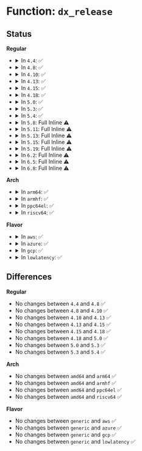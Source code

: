 # Function: <code>dx_release</code>

## Status
<b>Regular</b>
<ul>
<li>
<details>
<summary>In <code>4.4</code>: ✅</summary>

```c
void dx_release(struct dx_frame *frames);
```

**Collision:** Unique Static

**Inline:** No

**Transformation:** False

**Instances:**

```
In fs/ext4/namei.c (ffffffff812a18c0)
Location: fs/ext4/namei.c:857
Inline: False
Direct callers:
  - fs/ext4/namei.c:ext4_htree_fill_tree
  - fs/ext4/namei.c:ext4_htree_fill_tree
  - fs/ext4/namei.c:ext4_find_entry
  - fs/ext4/namei.c:ext4_find_entry
  - fs/ext4/namei.c:ext4_find_entry
```
**Symbols:**

```
ffffffff812a18c0-ffffffff812a1908: dx_release (STB_LOCAL)
```
</details>
</li>
<li>
<details>
<summary>In <code>4.8</code>: ✅</summary>

```c
void dx_release(struct dx_frame *frames);
```

**Collision:** Unique Static

**Inline:** No

**Transformation:** False

**Instances:**

```
In fs/ext4/namei.c (ffffffff812d0700)
Location: fs/ext4/namei.c:858
Inline: False
Direct callers:
  - fs/ext4/namei.c:ext4_dx_add_entry
  - fs/ext4/namei.c:make_indexed_dir
  - fs/ext4/namei.c:make_indexed_dir
  - fs/ext4/namei.c:ext4_find_entry
  - fs/ext4/namei.c:ext4_find_entry
  - fs/ext4/namei.c:ext4_find_entry
  - fs/ext4/namei.c:ext4_htree_fill_tree
  - fs/ext4/namei.c:ext4_htree_fill_tree
```
**Symbols:**

```
ffffffff812d0700-ffffffff812d0740: dx_release (STB_LOCAL)
```
</details>
</li>
<li>
<details>
<summary>In <code>4.10</code>: ✅</summary>

```c
void dx_release(struct dx_frame *frames);
```

**Collision:** Unique Static

**Inline:** No

**Transformation:** False

**Instances:**

```
In fs/ext4/namei.c (ffffffff812e64a0)
Location: fs/ext4/namei.c:860
Inline: False
Direct callers:
  - fs/ext4/namei.c:ext4_dx_add_entry
  - fs/ext4/namei.c:make_indexed_dir
  - fs/ext4/namei.c:ext4_find_entry
  - fs/ext4/namei.c:ext4_find_entry
  - fs/ext4/namei.c:ext4_find_entry
  - fs/ext4/namei.c:ext4_htree_fill_tree
  - fs/ext4/namei.c:ext4_htree_fill_tree
```
**Symbols:**

```
ffffffff812e64a0-ffffffff812e64e0: dx_release (STB_LOCAL)
```
</details>
</li>
<li>
<details>
<summary>In <code>4.13</code>: ✅</summary>

```c
void dx_release(struct dx_frame *frames);
```

**Collision:** Unique Static

**Inline:** No

**Transformation:** False

**Instances:**

```
In fs/ext4/namei.c (ffffffff81316120)
Location: fs/ext4/namei.c:867
Inline: False
Direct callers:
  - fs/ext4/namei.c:ext4_dx_add_entry
  - fs/ext4/namei.c:ext4_dx_add_entry
  - fs/ext4/namei.c:ext4_dx_add_entry
  - fs/ext4/namei.c:make_indexed_dir
  - fs/ext4/namei.c:ext4_dx_find_entry
  - fs/ext4/namei.c:ext4_htree_fill_tree
  - fs/ext4/namei.c:ext4_htree_fill_tree
```
**Symbols:**

```
ffffffff81316120-ffffffff8131616f: dx_release (STB_LOCAL)
```
</details>
</li>
<li>
<details>
<summary>In <code>4.15</code>: ✅</summary>

```c
void dx_release(struct dx_frame *frames);
```

**Collision:** Unique Static

**Inline:** No

**Transformation:** False

**Instances:**

```
In fs/ext4/namei.c (ffffffff8133a990)
Location: fs/ext4/namei.c:868
Inline: False
Direct callers:
  - fs/ext4/namei.c:ext4_dx_add_entry
  - fs/ext4/namei.c:ext4_dx_add_entry
  - fs/ext4/namei.c:ext4_dx_add_entry
  - fs/ext4/namei.c:make_indexed_dir
  - fs/ext4/namei.c:ext4_dx_find_entry
  - fs/ext4/namei.c:ext4_htree_fill_tree
  - fs/ext4/namei.c:ext4_htree_fill_tree
```
**Symbols:**

```
ffffffff8133a990-ffffffff8133a9df: dx_release (STB_LOCAL)
```
</details>
</li>
<li>
<details>
<summary>In <code>4.18</code>: ✅</summary>

```c
void dx_release(struct dx_frame *frames);
```

**Collision:** Unique Static

**Inline:** No

**Transformation:** False

**Instances:**

```
In fs/ext4/namei.c (ffffffff81368ef0)
Location: fs/ext4/namei.c:869
Inline: False
Direct callers:
  - fs/ext4/namei.c:ext4_dx_add_entry
  - fs/ext4/namei.c:ext4_dx_add_entry
  - fs/ext4/namei.c:ext4_dx_add_entry
  - fs/ext4/namei.c:make_indexed_dir
  - fs/ext4/namei.c:ext4_dx_find_entry
  - fs/ext4/namei.c:ext4_htree_fill_tree
  - fs/ext4/namei.c:ext4_htree_fill_tree
```
**Symbols:**

```
ffffffff81368ef0-ffffffff81368f3f: dx_release (STB_LOCAL)
```
</details>
</li>
<li>
<details>
<summary>In <code>5.0</code>: ✅</summary>

```c
void dx_release(struct dx_frame *frames);
```

**Collision:** Unique Static

**Inline:** No

**Transformation:** False

**Instances:**

```
In fs/ext4/namei.c (ffffffff81381390)
Location: fs/ext4/namei.c:870
Inline: False
Direct callers:
  - fs/ext4/namei.c:ext4_dx_add_entry
  - fs/ext4/namei.c:ext4_dx_add_entry
  - fs/ext4/namei.c:ext4_dx_add_entry
  - fs/ext4/namei.c:make_indexed_dir
  - fs/ext4/namei.c:ext4_dx_find_entry
  - fs/ext4/namei.c:ext4_htree_fill_tree
  - fs/ext4/namei.c:ext4_htree_fill_tree
```
**Symbols:**

```
ffffffff81381390-ffffffff813813df: dx_release (STB_LOCAL)
```
</details>
</li>
<li>
<details>
<summary>In <code>5.3</code>: ✅</summary>

```c
void dx_release(struct dx_frame *frames);
```

**Collision:** Unique Static

**Inline:** No

**Transformation:** False

**Instances:**

```
In fs/ext4/namei.c (ffffffff813aa6c0)
Location: fs/ext4/namei.c:885
Inline: False
Direct callers:
  - fs/ext4/namei.c:ext4_dx_add_entry
  - fs/ext4/namei.c:ext4_dx_add_entry
  - fs/ext4/namei.c:ext4_dx_add_entry
  - fs/ext4/namei.c:make_indexed_dir
  - fs/ext4/namei.c:ext4_dx_find_entry
  - fs/ext4/namei.c:ext4_htree_fill_tree
  - fs/ext4/namei.c:ext4_htree_fill_tree
```
**Symbols:**

```
ffffffff813aa6c0-ffffffff813aa71c: dx_release (STB_LOCAL)
```
</details>
</li>
<li>
<details>
<summary>In <code>5.4</code>: ✅</summary>

```c
void dx_release(struct dx_frame *frames);
```

**Collision:** Unique Static

**Inline:** No

**Transformation:** False

**Instances:**

```
In fs/ext4/namei.c (ffffffff813c35f0)
Location: fs/ext4/namei.c:885
Inline: False
Direct callers:
  - fs/ext4/namei.c:ext4_dx_add_entry
  - fs/ext4/namei.c:ext4_dx_add_entry
  - fs/ext4/namei.c:ext4_dx_add_entry
  - fs/ext4/namei.c:make_indexed_dir
  - fs/ext4/namei.c:ext4_dx_find_entry
  - fs/ext4/namei.c:ext4_htree_fill_tree
  - fs/ext4/namei.c:ext4_htree_fill_tree
```
**Symbols:**

```
ffffffff813c35f0-ffffffff813c364c: dx_release (STB_LOCAL)
```
</details>
</li>
<li>
<details>
<summary>In <code>5.8</code>: Full Inline ⚠️</summary>

**Collision:** Unique Static

**Inline:** Full

**Transformation:** False

**Instances:**

```
In fs/ext4/namei.c (ffffffff814135de)
Location: fs/ext4/namei.c:892
Inline: True
Inline callers:
  - fs/ext4/namei.c:ext4_dx_add_entry
  - fs/ext4/namei.c:make_indexed_dir
  - fs/ext4/namei.c:ext4_dx_find_entry
  - fs/ext4/namei.c:ext4_htree_fill_tree
  - fs/ext4/namei.c:ext4_htree_fill_tree
```
</details>
</li>
<li>
<details>
<summary>In <code>5.11</code>: Full Inline ⚠️</summary>

**Collision:** Unique Static

**Inline:** Full

**Transformation:** False

**Instances:**

```
In fs/ext4/namei.c (ffffffff81426bc7)
Location: fs/ext4/namei.c:881
Inline: True
Inline callers:
  - fs/ext4/namei.c:ext4_dx_add_entry
  - fs/ext4/namei.c:make_indexed_dir
  - fs/ext4/namei.c:ext4_dx_find_entry
  - fs/ext4/namei.c:ext4_htree_fill_tree
  - fs/ext4/namei.c:ext4_htree_fill_tree
```
</details>
</li>
<li>
<details>
<summary>In <code>5.13</code>: Full Inline ⚠️</summary>

**Collision:** Unique Static

**Inline:** Full

**Transformation:** False

**Instances:**

```
In fs/ext4/namei.c (ffffffff8142d6de)
Location: fs/ext4/namei.c:914
Inline: True
Inline callers:
  - fs/ext4/namei.c:ext4_dx_add_entry
  - fs/ext4/namei.c:make_indexed_dir
  - fs/ext4/namei.c:ext4_dx_find_entry
  - fs/ext4/namei.c:ext4_htree_fill_tree
  - fs/ext4/namei.c:ext4_htree_fill_tree
```
</details>
</li>
<li>
<details>
<summary>In <code>5.15</code>: Full Inline ⚠️</summary>

**Collision:** Unique Static

**Inline:** Full

**Transformation:** False

**Instances:**

```
In fs/ext4/namei.c (ffffffff8148160b)
Location: fs/ext4/namei.c:915
Inline: True
Inline callers:
  - fs/ext4/namei.c:ext4_dx_add_entry
  - fs/ext4/namei.c:make_indexed_dir
  - fs/ext4/namei.c:ext4_dx_find_entry
  - fs/ext4/namei.c:ext4_htree_fill_tree
  - fs/ext4/namei.c:ext4_htree_fill_tree
```
</details>
</li>
<li>
<details>
<summary>In <code>5.19</code>: Full Inline ⚠️</summary>

**Collision:** Unique Static

**Inline:** Full

**Transformation:** False

**Instances:**

```
In fs/ext4/namei.c (ffffffff81504656)
Location: fs/ext4/namei.c:954
Inline: True
Inline callers:
  - fs/ext4/namei.c:ext4_dx_add_entry
  - fs/ext4/namei.c:make_indexed_dir
  - fs/ext4/namei.c:ext4_dx_find_entry
  - fs/ext4/namei.c:ext4_htree_fill_tree
  - fs/ext4/namei.c:ext4_htree_fill_tree
```
</details>
</li>
<li>
<details>
<summary>In <code>6.2</code>: Full Inline ⚠️</summary>

**Collision:** Unique Static

**Inline:** Full

**Transformation:** False

**Instances:**

```
In fs/ext4/namei.c (ffffffff8159f206)
Location: fs/ext4/namei.c:959
Inline: True
Inline callers:
  - fs/ext4/namei.c:ext4_dx_add_entry
  - fs/ext4/namei.c:make_indexed_dir
  - fs/ext4/namei.c:ext4_dx_find_entry
  - fs/ext4/namei.c:ext4_htree_fill_tree
  - fs/ext4/namei.c:ext4_htree_fill_tree
```
</details>
</li>
<li>
<details>
<summary>In <code>6.5</code>: Full Inline ⚠️</summary>

**Collision:** Unique Static

**Inline:** Full

**Transformation:** False

**Instances:**

```
In fs/ext4/namei.c (ffffffff815d5b46)
Location: fs/ext4/namei.c:967
Inline: True
Inline callers:
  - fs/ext4/namei.c:ext4_dx_add_entry
  - fs/ext4/namei.c:make_indexed_dir
  - fs/ext4/namei.c:ext4_dx_find_entry
  - fs/ext4/namei.c:ext4_htree_fill_tree
  - fs/ext4/namei.c:ext4_htree_fill_tree
```
</details>
</li>
<li>
<details>
<summary>In <code>6.8</code>: Full Inline ⚠️</summary>

**Collision:** Unique Static

**Inline:** Full

**Transformation:** False

**Instances:**

```
In fs/ext4/namei.c (ffffffff8160e1d6)
Location: fs/ext4/namei.c:969
Inline: True
Inline callers:
  - fs/ext4/namei.c:ext4_dx_add_entry
  - fs/ext4/namei.c:make_indexed_dir
  - fs/ext4/namei.c:ext4_dx_find_entry
  - fs/ext4/namei.c:ext4_htree_fill_tree
  - fs/ext4/namei.c:ext4_htree_fill_tree
```
</details>
</li>
</ul>
<b>Arch</b>
<ul>
<li>
<details>
<summary>In <code>arm64</code>: ✅</summary>

```c
void dx_release(struct dx_frame *frames);
```

**Collision:** Unique Static

**Inline:** No

**Transformation:** False

**Instances:**

```
In fs/ext4/namei.c (ffff80001049aee0)
Location: fs/ext4/namei.c:885
Inline: False
Direct callers:
  - fs/ext4/namei.c:ext4_dx_add_entry
  - fs/ext4/namei.c:ext4_dx_add_entry
  - fs/ext4/namei.c:ext4_dx_add_entry
  - fs/ext4/namei.c:make_indexed_dir
  - fs/ext4/namei.c:make_indexed_dir
  - fs/ext4/namei.c:ext4_dx_find_entry
  - fs/ext4/namei.c:ext4_htree_fill_tree
  - fs/ext4/namei.c:ext4_htree_fill_tree
```
**Symbols:**

```
ffff80001049aee0-ffff80001049af58: dx_release (STB_LOCAL)
```
</details>
</li>
<li>
<details>
<summary>In <code>armhf</code>: ✅</summary>

```c
void dx_release(struct dx_frame *frames);
```

**Collision:** Unique Static

**Inline:** No

**Transformation:** False

**Instances:**

```
In fs/ext4/namei.c (c065c9fc)
Location: fs/ext4/namei.c:885
Inline: False
Direct callers:
  - fs/ext4/namei.c:ext4_dx_add_entry
  - fs/ext4/namei.c:ext4_dx_add_entry
  - fs/ext4/namei.c:ext4_dx_add_entry
  - fs/ext4/namei.c:ext4_add_entry
  - fs/ext4/namei.c:__ext4_find_entry
  - fs/ext4/namei.c:__ext4_find_entry
  - fs/ext4/namei.c:ext4_htree_fill_tree
  - fs/ext4/namei.c:ext4_htree_fill_tree
```
**Symbols:**

```
c065c9fc-c065ca58: dx_release (STB_LOCAL)
```
</details>
</li>
<li>
<details>
<summary>In <code>ppc64el</code>: ✅</summary>

```c
void dx_release(struct dx_frame *frames);
```

**Collision:** Unique Static

**Inline:** No

**Transformation:** False

**Instances:**

```
In fs/ext4/namei.c (c0000000005c58e0)
Location: fs/ext4/namei.c:885
Inline: False
Direct callers:
  - fs/ext4/namei.c:ext4_dx_add_entry
  - fs/ext4/namei.c:ext4_dx_add_entry
  - fs/ext4/namei.c:ext4_dx_add_entry
  - fs/ext4/namei.c:make_indexed_dir
  - fs/ext4/namei.c:make_indexed_dir
  - fs/ext4/namei.c:ext4_dx_find_entry
  - fs/ext4/namei.c:ext4_htree_fill_tree
  - fs/ext4/namei.c:ext4_htree_fill_tree
  - fs/ext4/namei.c:ext4_htree_fill_tree
```
**Symbols:**

```
c0000000005c58e0-c0000000005c5994: dx_release (STB_LOCAL)
```
</details>
</li>
<li>
<details>
<summary>In <code>riscv64</code>: ✅</summary>

```c
void dx_release(struct dx_frame *frames);
```

**Collision:** Unique Static

**Inline:** No

**Transformation:** False

**Instances:**

```
In fs/ext4/namei.c (ffffffe00031e50e)
Location: fs/ext4/namei.c:885
Inline: False
Direct callers:
  - fs/ext4/namei.c:ext4_dx_add_entry
  - fs/ext4/namei.c:ext4_dx_add_entry
  - fs/ext4/namei.c:ext4_dx_add_entry
  - fs/ext4/namei.c:ext4_dx_add_entry
  - fs/ext4/namei.c:make_indexed_dir
  - fs/ext4/namei.c:ext4_dx_find_entry
  - fs/ext4/namei.c:ext4_htree_fill_tree
  - fs/ext4/namei.c:ext4_htree_fill_tree
```
**Symbols:**

```
ffffffe00031e50e-ffffffe00031e56e: dx_release (STB_LOCAL)
```
</details>
</li>
</ul>
<b>Flavor</b>
<ul>
<li>
<details>
<summary>In <code>aws</code>: ✅</summary>

```c
void dx_release(struct dx_frame *frames);
```

**Collision:** Unique Static

**Inline:** No

**Transformation:** False

**Instances:**

```
In fs/ext4/namei.c (ffffffff813bbbd0)
Location: fs/ext4/namei.c:885
Inline: False
Direct callers:
  - fs/ext4/namei.c:ext4_dx_add_entry
  - fs/ext4/namei.c:ext4_dx_add_entry
  - fs/ext4/namei.c:ext4_dx_add_entry
  - fs/ext4/namei.c:make_indexed_dir
  - fs/ext4/namei.c:ext4_dx_find_entry
  - fs/ext4/namei.c:ext4_htree_fill_tree
  - fs/ext4/namei.c:ext4_htree_fill_tree
```
**Symbols:**

```
ffffffff813bbbd0-ffffffff813bbc2c: dx_release (STB_LOCAL)
```
</details>
</li>
<li>
<details>
<summary>In <code>azure</code>: ✅</summary>

```c
void dx_release(struct dx_frame *frames);
```

**Collision:** Unique Static

**Inline:** No

**Transformation:** False

**Instances:**

```
In fs/ext4/namei.c (ffffffff813ac660)
Location: fs/ext4/namei.c:885
Inline: False
Direct callers:
  - fs/ext4/namei.c:ext4_dx_add_entry
  - fs/ext4/namei.c:ext4_dx_add_entry
  - fs/ext4/namei.c:ext4_dx_add_entry
  - fs/ext4/namei.c:make_indexed_dir
  - fs/ext4/namei.c:ext4_dx_find_entry
  - fs/ext4/namei.c:ext4_htree_fill_tree
  - fs/ext4/namei.c:ext4_htree_fill_tree
```
**Symbols:**

```
ffffffff813ac660-ffffffff813ac6bc: dx_release (STB_LOCAL)
```
</details>
</li>
<li>
<details>
<summary>In <code>gcp</code>: ✅</summary>

```c
void dx_release(struct dx_frame *frames);
```

**Collision:** Unique Static

**Inline:** No

**Transformation:** False

**Instances:**

```
In fs/ext4/namei.c (ffffffff813b9430)
Location: fs/ext4/namei.c:885
Inline: False
Direct callers:
  - fs/ext4/namei.c:ext4_dx_add_entry
  - fs/ext4/namei.c:ext4_dx_add_entry
  - fs/ext4/namei.c:ext4_dx_add_entry
  - fs/ext4/namei.c:make_indexed_dir
  - fs/ext4/namei.c:ext4_dx_find_entry
  - fs/ext4/namei.c:ext4_htree_fill_tree
  - fs/ext4/namei.c:ext4_htree_fill_tree
```
**Symbols:**

```
ffffffff813b9430-ffffffff813b948c: dx_release (STB_LOCAL)
```
</details>
</li>
<li>
<details>
<summary>In <code>lowlatency</code>: ✅</summary>

```c
void dx_release(struct dx_frame *frames);
```

**Collision:** Unique Static

**Inline:** No

**Transformation:** False

**Instances:**

```
In fs/ext4/namei.c (ffffffff813ce150)
Location: fs/ext4/namei.c:885
Inline: False
Direct callers:
  - fs/ext4/namei.c:ext4_dx_add_entry
  - fs/ext4/namei.c:ext4_dx_add_entry
  - fs/ext4/namei.c:ext4_dx_add_entry
  - fs/ext4/namei.c:make_indexed_dir
  - fs/ext4/namei.c:ext4_dx_find_entry
  - fs/ext4/namei.c:ext4_htree_fill_tree
  - fs/ext4/namei.c:ext4_htree_fill_tree
```
**Symbols:**

```
ffffffff813ce150-ffffffff813ce1ac: dx_release (STB_LOCAL)
```
</details>
</li>
</ul>

## Differences
<b>Regular</b>
<ul>
<li>
No changes between <code>4.4</code> and <code>4.8</code> ✅
</li>
<li>
No changes between <code>4.8</code> and <code>4.10</code> ✅
</li>
<li>
No changes between <code>4.10</code> and <code>4.13</code> ✅
</li>
<li>
No changes between <code>4.13</code> and <code>4.15</code> ✅
</li>
<li>
No changes between <code>4.15</code> and <code>4.18</code> ✅
</li>
<li>
No changes between <code>4.18</code> and <code>5.0</code> ✅
</li>
<li>
No changes between <code>5.0</code> and <code>5.3</code> ✅
</li>
<li>
No changes between <code>5.3</code> and <code>5.4</code> ✅
</li>
</ul>
<b>Arch</b>
<ul>
<li>
No changes between <code>amd64</code> and <code>arm64</code> ✅
</li>
<li>
No changes between <code>amd64</code> and <code>armhf</code> ✅
</li>
<li>
No changes between <code>amd64</code> and <code>ppc64el</code> ✅
</li>
<li>
No changes between <code>amd64</code> and <code>riscv64</code> ✅
</li>
</ul>
<b>Flavor</b>
<ul>
<li>
No changes between <code>generic</code> and <code>aws</code> ✅
</li>
<li>
No changes between <code>generic</code> and <code>azure</code> ✅
</li>
<li>
No changes between <code>generic</code> and <code>gcp</code> ✅
</li>
<li>
No changes between <code>generic</code> and <code>lowlatency</code> ✅
</li>
</ul>
